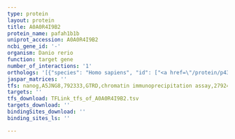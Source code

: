 ```yaml
---
type: protein
layout: protein
title: A0A0R4I9B2
protein_name: pafah1b1b
uniprot_accession: A0A0R4I9B2
ncbi_gene_id: '-'
organism: Danio rerio
function: target gene
number_of_interactions: '1'
orthologs: '[{"species": "Homo sapiens", "id": ["<a href=\"/protein/p43034\">P43034</a>"]}, {"species": "Mus musculus", "id": ["<a href=\"/protein/p63005\">P63005</a>"]}, {"species": "Rattus norvegicus", "id": ["<a href=\"/protein/p63004\">P63004</a>"]}, {"species": "Drosophila melanogaster", "id": ["<a href=\"/protein/q7kns3\">Q7KNS3</a>"]}, {"species": "Caenorhabditis elegans", "id": ["<a href=\"/protein/q9ndc9\">Q9NDC9</a>"]}, {"species": "Saccharomyces cerevisiae", "id": ["<a href=\"/protein/p39946\">P39946</a>"]}]'
jaspar_matrices: ''
tfs: nanog,A5JNG8,792333,GTRD,chromatin immunoprecipitation assay,27924024%5Buid%5D,No
targets: ''
tfs_download: TFLink_tfs_of_A0A0R4I9B2.tsv
targets_download: ''
bindingSites_download: ''
binding_sites_ls: ''

---
```

